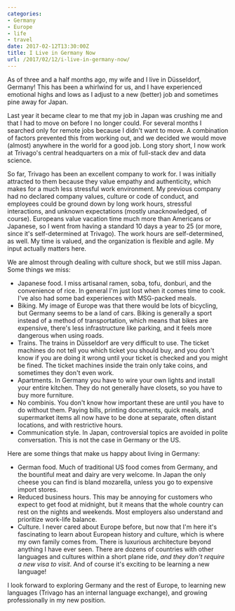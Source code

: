 ```yaml
---
categories:
- Germany
- Europe
- life
- travel
date: 2017-02-12T13:30:00Z
title: I Live in Germany Now
url: /2017/02/12/i-live-in-germany-now/
---
```


As of three and a half months ago, my wife and I live in Düsseldorf, Germany! This has been a whirlwind for us, and I have experienced emotional highs and lows as I adjust to a new (better) job and sometimes pine away for Japan.

Last year it became clear to me that my job in Japan was crushing me and that I had to move on before I no longer could. For several months I searched only for remote jobs because I didn't want to move. A combination of factors prevented this from working out, and we decided we would move (almost) anywhere in the world for a good job. Long story short, I now work at Trivago's central headquarters on a mix of full-stack dev and data science.

So far, Trivago has been an excellent company to work for. I was initially attracted to them because they value empathy and authenticity, which makes for a much less stressful work environment. My previous company had no declared company values, culture or code of conduct, and employees could be ground down by long work hours, stressful interactions, and unknown expectations (mostly unacknowledged, of course). Europeans value vacation time much more than Americans or Japanese, so I went from having a standard 10 days a year to 25 (or more, since it's self-determined at Trivago). The work hours are self-determined, as well. My time is valued, and the organization is flexible and agile. My input actually matters here.

We are almost through dealing with culture shock, but we still miss Japan. Some things we miss:

* Japanese food. I miss artisanal ramen, soba, tofu, donburi, and the convenience of rice. In general I'm just lost when it comes time to cook. I've also had some bad experiences with MSG-packed meals.
* Biking. My image of Europe was that there would be lots of bicycling, but Germany seems to be a land of cars. Biking is generally a sport instead of a method of transportation, which means that bikes are expensive, there's less infrastructure like parking, and it feels more dangerous when using roads.
* Trains. The trains in Düsseldorf are very difficult to use. The ticket machines do not tell you which ticket you should buy, and you don't know if you are doing it wrong until your ticket is checked and you might be fined. The ticket machines inside the train only take coins, and sometimes they don't even work.
* Apartments. In Germany you have to wire your own lights and install your entire kitchen. They do not generally have closets, so you have to buy more furniture.
* No combinis. You don't know how important these are until you have to do without them. Paying bills, printing documents, quick meals, and supermarket items all now have to be done at separate, often distant locations, and with restrictive hours.
* Communication style. In Japan, controversial topics are avoided in polite conversation. This is not the case in Germany or the US.

Here are some things that make us happy about living in Germany:

* German food. Much of traditional US food comes from Germany, and the bountiful meat and dairy are very welcome. In Japan the only cheese you can find is bland mozarella, unless you go to expensive import stores.
* Reduced business hours. This may be annoying for customers who expect to get food at midnight, but it means that the whole country can rest on the nights and weekends. Most employers also understand and prioritize work-life balance.
* Culture. I never cared about Europe before, but now that I'm here it's fascinating to learn about European history and culture, which is where my own family comes from. There is luxurious architecture beyond anything I have ever seen. There are dozens of countries with other languages and cultures within a short plane ride, *and they don't require a new visa to visit*. And of course it's exciting to be learning a new language!

I look forward to exploring Germany and the rest of Europe, to learning new languages (Trivago has an internal language exchange), and growing professionally in my new position.

